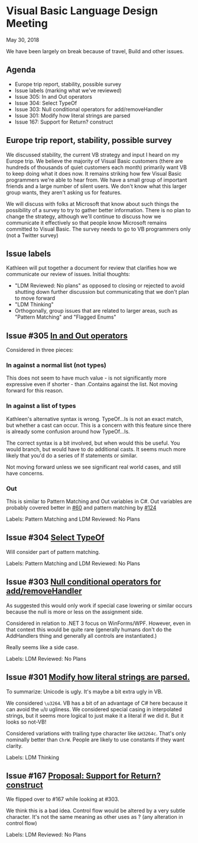 # Visual Basic Language Design Meeting

May 30, 2018

We have been largely on break because of travel, Build and other issues. 

## Agenda

* Europe trip report, stability, possible survey
* Issue labels (marking what we've reviewed)
* Issue 305: In and Out operators
* Issue 304: Select TypeOf
* Issue 303: Null conditional operators for add/removeHandler
* Issue 301: Modify how literal strings are parsed
* Issue 167: Support for Return? construct

## Europe trip report, stability, possible survey

We discussed stability, the current VB strategy and input I heard on my Europe trip. We believe the majority of Visual Basic customers (there are hundreds of thousands of quiet customers each month) primarily want VB to keep doing what it does now. It remains striking how few Visual Basic programmers we're able to hear from. We have a small group of important friends and a large number of silent users. We don't know what this larger group wants, they aren't asking us for features.

We will discuss with folks at Microsoft that know about such things the possibility of a survey to try to gather better information. There is no plan to change the strategy, although we'll continue to discuss how we communicate it effectively so that people know Microsoft remains committed to Visual Basic. The survey needs to go to VB programmers only (not a Twitter survey)

## Issue labels

Kathleen will put together a document for review that clarifies how we communicate our review of issues. Initial thoughts: 

* "LDM Reviewed: No plans" as opposed to closing or rejected to avoid shutting down further discussion but communicating that we don't plan to move forward
* "LDM Thinking"
* Orthogonally, group issues that are related to larger areas, such as "Pattern Matching" and "Flagged Enums"

## Issue #305 [In and Out operators](https://github.com/dotnet/vblang/issues/305)

Considered in three pieces: 

### In against a normal list (not types)

This does not seem to have much value - is not significantly more expressive even if shorter - than .Contains against the list. Not moving forward for this reason. 

### In against a list of types

Kathleen's alternative syntax is wrong. TypeOf...Is is not an exact match, but whether a cast can occur. This is a concern with this feature since there is already some confusion around how TypeOf...Is.

The correct syntax is a bit involved, but when would this be useful. You would branch, but would have to do additional casts. It seems much more likely that you'd do a series of If statements or similar.

Not moving forward unless we see significant real world cases, and still have concerns. 

### Out

This is similar to Pattern Matching and Out variables in C#. Out variables are probably covered better in [#60](https://github.com/dotnet/vblang/issues/60) and pattern matching by [#124](https://github.com/dotnet/vblang/issues/124)

Labels: Pattern Matching and LDM Reviewed: No Plans

## Issue #304 [Select TypeOf](https://github.com/dotnet/vblang/issues/304)

Will consider part of pattern matching. 

Labels: Pattern Matching and LDM Reviewed: No Plans

## Issue #303 [Null conditional operators for add/removeHandler](https://github.com/dotnet/vblang/issues/303)

As suggested this would only work if special case lowering or similar occurs because the null is more or less on the assignment side. 

Considered in relation to .NET 3 focus on WinForms/WPF. However, even in that context this would be quite rare (generally humans don't do the AddHandlers thing and generally all controls are instantiated.)

Really seems like a side case.

Labels: LDM Reviewed: No Plans

## Issue #301 [Modify how literal strings are parsed.](https://github.com/dotnet/vblang/issues/301)

To summarize: Unicode is ugly. It's maybe a bit extra ugly in VB. 

We considered `\u3264`. VB has a bit of an advantage of C# here because it can avoid the `u`/`U` ugliness. We considered special casing in interpolated strings, but it seems more logical to just make it a literal if we did it. But it looks so not-VB!

Considered variations with trailing type character like `&H3264c`. That's only nominally better than `ChrW`. People are likely to use constants if they want clarity.

Labels: LDM Thinking

## Issue #167 [Proposal: Support for Return? construct](https://github.com/dotnet/vblang/issues/167)

We flipped over to #167 while looking at #303.

We think this is a bad idea. Control flow would be altered by a very subtle character. It's not the same meaning as other uses as ? (any alteration in control flow)

Labels: LDM Reviewed: No Plans
